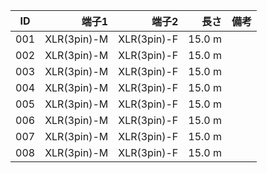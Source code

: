 |ID|端子1|端子2|長さ|備考|
|:---:|----:|----:|----:|----:|
|001|XLR(3pin)-M|XLR(3pin)-F|15.0 m||
|002|XLR(3pin)-M|XLR(3pin)-F|15.0 m||
|003|XLR(3pin)-M|XLR(3pin)-F|15.0 m||
|004|XLR(3pin)-M|XLR(3pin)-F|15.0 m||
|005|XLR(3pin)-M|XLR(3pin)-F|15.0 m||
|006|XLR(3pin)-M|XLR(3pin)-F|15.0 m||
|007|XLR(3pin)-M|XLR(3pin)-F|15.0 m||
|008|XLR(3pin)-M|XLR(3pin)-F|15.0 m||
